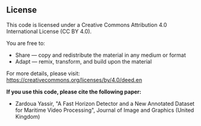## License

This code is licensed under a Creative Commons Attribution 4.0 International License (CC BY 4.0).

You are free to:

* Share — copy and redistribute the material in any medium or format
* Adapt — remix, transform, and build upon the material

For more details, please visit: https://creativecommons.org/licenses/by/4.0/deed.en

**If you use this code, please cite the following paper:**

* Zardoua Yassir, "A Fast Horizon Detector and a New Annotated Dataset for Maritime Video Processing", Journal of Image and Graphics (United Kingdom)